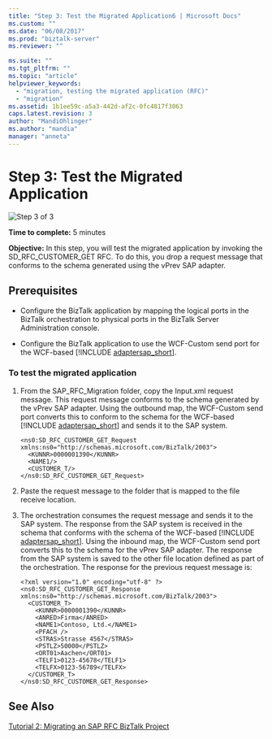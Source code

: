 ```yaml
---
title: "Step 3: Test the Migrated Application6 | Microsoft Docs"
ms.custom: ""
ms.date: "06/08/2017"
ms.prod: "biztalk-server"
ms.reviewer: ""

ms.suite: ""
ms.tgt_pltfrm: ""
ms.topic: "article"
helpviewer_keywords: 
  - "migration, testing the migrated application (RFC)"
  - "migration"
ms.assetid: 1b1ee59c-a5a3-442d-af2c-0fc4817f3063
caps.latest.revision: 3
author: "MandiOhlinger"
ms.author: "mandia"
manager: "anneta"
---
```

# Step 3: Test the Migrated Application
![Step 3 of 3](../../adapters-and-accelerators/adapter-oracle-database/media/step-3of3.gif "Step_3of3")  
  
 **Time to complete:** 5 minutes  
  
 **Objective:** In this step, you will test the migrated application by invoking the SD_RFC_CUSTOMER_GET RFC. To do this, you drop a request message that conforms to the schema generated using the vPrev SAP adapter.  
  
## Prerequisites  
  
- Configure the BizTalk application by mapping the logical ports in the BizTalk orchestration to physical ports in the BizTalk Server Administration console.  
  
- Configure the BizTalk application to use the WCF-Custom send port for the WCF-based [!INCLUDE [adaptersap_short](../../includes/adaptersap-short-md.md)].  
  
### To test the migrated application  
  
1. From the SAP_RFC_Migration folder, copy the Input.xml request message. This request message conforms to the schema generated by the vPrev SAP adapter. Using the outbound map, the WCF-Custom send port converts this to conform to the schema for the WCF-based [!INCLUDE [adaptersap_short](../../includes/adaptersap-short-md.md)] and sends it to the SAP system.  
  
   ```  
   <ns0:SD_RFC_CUSTOMER_GET_Request xmlns:ns0="http://schemas.microsoft.com/BizTalk/2003">  
     <KUNNR>0000001390</KUNNR>  
     <NAME1/>  
     <CUSTOMER_T/>  
   </ns0:SD_RFC_CUSTOMER_GET_Request>  
   ```  
  
2. Paste the request message to the folder that is mapped to the file receive location.  
  
3. The orchestration consumes the request message and sends it to the SAP system. The response from the SAP system is received in the schema that conforms with the schema of the WCF-based [!INCLUDE [adaptersap_short](../../includes/adaptersap-short-md.md)]. Using the inbound map, the WCF-Custom send port converts this to the schema for the vPrev SAP adapter. The response from the SAP system is saved to the other file location defined as part of the orchestration. The response for the previous request message is:  
  
   ```  
   <?xml version="1.0" encoding="utf-8" ?>   
   <ns0:SD_RFC_CUSTOMER_GET_Response xmlns:ns0="http://schemas.microsoft.com/BizTalk/2003">  
     <CUSTOMER_T>  
       <KUNNR>0000001390</KUNNR>   
       <ANRED>Firma</ANRED>   
       <NAME1>Contoso, Ltd.</NAME1>   
       <PFACH />   
       <STRAS>Strasse 4567</STRAS>   
       <PSTLZ>50000</PSTLZ>   
       <ORT01>Aachen</ORT01>   
       <TELF1>0123-45678</TELF1>   
       <TELFX>0123-56789</TELFX>   
     </CUSTOMER_T>  
   </ns0:SD_RFC_CUSTOMER_GET_Response>  
   ```  
  
## See Also  
 [Tutorial 2: Migrating an SAP RFC BizTalk Project](../../adapters-and-accelerators/adapter-sap/tutorial-2-migrating-an-sap-rfc-biztalk-project.md)